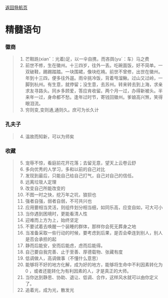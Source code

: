 [返回导航页](https://cqzhen.github.io/blog.html "导航页面")

# 精髓语句
### 徽商
>1. 芒鞋跣(xianˇ：光着)足，以一伞自携，而吝舆(yuˊ：车）马之费
>2. 前世不修，生在徽州。十三四岁，往外一丢。吃碗面饭，好不简单。一双破鞋，踢踢踏踏。一块围裙，像块纥褙。前世不曾修，出世在徽州。年到十三四，便多往外遛。雨伞挑冷饭，背着甩溜鳅。过山又过岭，一脚到杭州。有生意，就停留；没生意，去苏州。转来转去到上海，求亲求友寻路头。同乡多顾爱，答应肯收留。两个月一过，办得新被头。半来年一过，身命都不愁。逢年过时节，寄钱回徽州。爹娘高兴煞，笑得眼泪流。
>3. 穷则变,变则通,通则久。庶可为长久计

### 孔夫子
>4. 温故而知新，可以为师矣

### 收藏
>5. 宠辱不惊，看庭前花开花落；去留无意，望天上云卷云舒
>6. 多向优秀的人学习，多和以前的自己对比
>7. 发现到最后，只能自己给自己打气，自己对自己的信任。
>8. 远离垃圾人定理
>9. 改变自己所能改变的
>10. 不图一时之快，挖万年之坑，狼狈也
>11. 强者自强，弱者自弱，不可共兴也
>12. 应用要相当灵活，则组件划分相当细，如同乐高，应变自如，可大可小
>13. 当你遇到困境时，更能看清人性
>14. 迎难而上方为上，始终坚定
>15. 不要试着去唤醒一个装睡的群体，那样你会死无葬身之地
>16. 当准备采取一些行动的时候，要考虑到后果，是否会牵连到别人，别人是否会承担的起
>17. 静而后能安，安而后能虑，虑而后能得。
>18. 自己要自我完善、止于至善、厚德载物、张藏有度
>19. 低调做人，高调做事（不懂什么意思）
>20. 能够将不好的地方化解，成为好的地方，能够将生命中不利因素转化为 0 ，或者还能转化为有利因素的人，才是真正的大师。
>21. 当你达到静思、协助、退让、低调、合作，这样风水就可以由你定义了。
>22. 追着光，成为光，散发光

